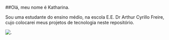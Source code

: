 ##Olá, meu nome é Katharina.

Sou uma estudante do ensino médio, na escola E.E. Dr Arthur Cyrillo Freire, cujo colocarei meus projetos de tecnologia neste repositório. 

![.](https://media.tenor.com/VhCWjJwTXNAAAAAi/happy-happy-happy.gif)
